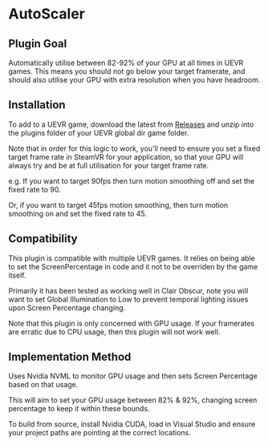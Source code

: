 # AutoScaler

## Plugin Goal

Automatically utilise between 82-92% of your GPU at all times in UEVR games.
This means you should not go below your target framerate, and should also utilise your GPU with extra resolution when you have headroom.

## Installation

To add to a UEVR game, download the latest from [Releases](https://github.com/hookmanuk/AutoScaler/releases) and unzip into the plugins folder of your UEVR global dir game folder.

Note that in order for this logic to work, you'll need to ensure you set a fixed target frame rate in SteamVR for your application, so that your GPU will always try and be at full utilisation for your target frame rate.

e.g. If you want to target 90fps then turn motion smoothing off and set the fixed rate to 90.

Or, if you want to target 45fps motion smoothing, then turn motion smoothing on and set the fixed rate to 45.

## Compatibility

This plugin is compatible with multiple UEVR games.
It relies on being able to set the ScreenPercentage in code and it not to be overriden by the game itself.

Primarily it has been tested as working well in Clair Obscur, note you will want to set Global Illumination to Low to prevent temporal lighting issues upon Screen Percentage changing.

Note that this plugin is only concerned with GPU usage. If your framerates are erratic due to CPU usage, then this plugin will not work well.

## Implementation Method

Uses Nvidia NVML to monitor GPU usage and then sets Screen Percentage based on that usage.

This will aim to set your GPU usage between 82% & 92%, changing screen percentage to keep it within these bounds.

To build from source, install Nvidia CUDA, load in Visual Studio and ensure your project paths are pointing at the correct locations.

